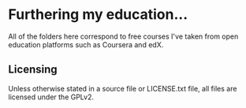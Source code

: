 # Furthering my education...

All of the folders here correspond to free courses I've taken from open education platforms such as Coursera and edX.

## Licensing

Unless otherwise stated in a source file or LICENSE.txt file, all files are licensed under the GPLv2.
